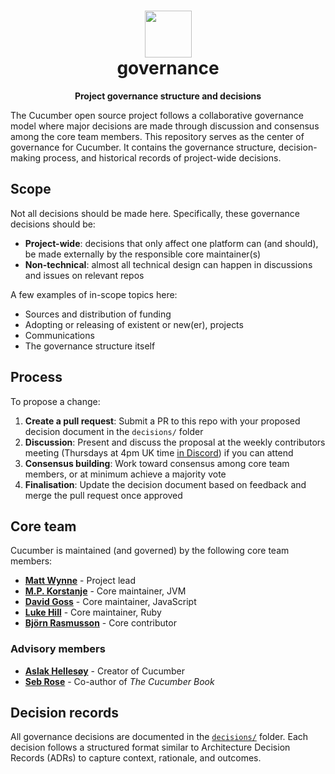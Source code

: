 <h1 align="center">
  <img alt="" width="75" src="https://github.com/cucumber.png"/>
  <br>
  governance
</h1>
<p align="center">
  <b>Project governance structure and decisions</b>
</p>

The Cucumber open source project follows a collaborative governance model where major decisions are made through discussion and consensus among the core team members. This repository serves as the center of governance for Cucumber. It contains the governance structure, decision-making process, and historical records of project-wide decisions.

## Scope

Not all decisions should be made here. Specifically, these governance decisions should be:

- **Project-wide**: decisions that only affect one platform can (and should), be made externally by the responsible core maintainer(s)
- **Non-technical**: almost all technical design can happen in discussions and issues on relevant repos

A few examples of in-scope topics here:

- Sources and distribution of funding
- Adopting or releasing of existent or new(er), projects
- Communications
- The governance structure itself

## Process

To propose a change:

1. **Create a pull request**: Submit a PR to this repo with your proposed decision document in the `decisions/` folder
2. **Discussion**: Present and discuss the proposal at the weekly contributors meeting (Thursdays at 4pm UK time [in Discord](https://discord.com/channels/1260995505018765393/1273657925331845191)) if you can attend
3. **Consensus building**: Work toward consensus among core team members, or at minimum achieve a majority vote
4. **Finalisation**: Update the decision document based on feedback and merge the pull request once approved

## Core team

Cucumber is maintained (and governed) by the following core team members:

- **[Matt Wynne](https://github.com/mattwynne)** - Project lead
- **[M.P. Korstanje](https://github.com/mpkorstanje)** - Core maintainer, JVM
- **[David Goss](https://github.com/davidjgoss)** - Core maintainer, JavaScript
- **[Luke Hill](https://github.com/luke-hill)** - Core maintainer, Ruby
- **[Björn Rasmusson](https://github.com/brasmusson)** - Core contributor

### Advisory members

- **[Aslak Hellesøy](https://github.com/aslakhellesoy)** - Creator of Cucumber
- **[Seb Rose](https://github.com/sebrose)** - Co-author of _The Cucumber Book_

## Decision records

All governance decisions are documented in the [`decisions/`](./decisions/) folder. Each decision follows a structured format similar to Architecture Decision Records (ADRs) to capture context, rationale, and outcomes.
